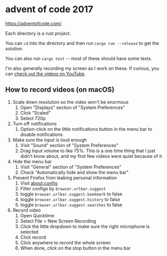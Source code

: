 # advent of code 2017

<https://adventofcode.com/>

Each directory is a rust project.

You can `cd` into the directory and then run `cargo run --release` to get the solution.

You can also run `cargo test` -- most of these should have some tests.

I'm also generally recording my screen as I work on these.
If curious, you can [check out the videos on YouTube](https://www.youtube.com/playlist?list=PLtKaBKjqBNUf1KmmCUyuVITQ-YoyLZpef).

## How to record videos (on macOS)

1. Scale down resolution so the video won't be enormous
    1. Open "Displays" section of "System Preferences"
    1. Click "Scaled"
    1. Select 720p
1. Turn off notifications
    1. Option-click on the little notifications button in the menu bar to disable notifications
1. Make sure the input is loud enough
    1. Visit "Sound" section of "System Preferences"
    1. Drag Input volume to like 75%. This is a one time thing that I just didn't know about, and my first few videos were quiet because of it
1. Hide the menu bar
    1. Visit "General" section of "System Preferences"
    1. Check "Automatically hide and show the menu bar"
1. Prevent Firefox from leaking personal information
    1. Visit <about:config>
    1. Filter configs by `browser.urlbar.suggest`
    1. toggle `browser.urlbar.suggest.bookmark` to false
    1. toggle `browser.urlbar.suggest.history` to false
    1. toggle `browser.urlbar.suggest.searches` to false
1. Record video
    1. Open Quicktime
    1. Select File > New Screen Recording
    1. Click the little dropdown to make sure the right microphone is selected
    1. Click record
    1. Click anywhere to record the whole screen
    1. When done, click on the stop button in the menu bar
